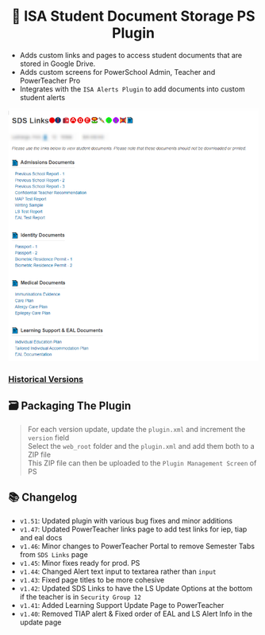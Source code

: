 <h1 align="center">📃 ISA Student Document Storage PS Plugin</h1>

* Adds custom links and pages to access student documents that are stored in Google Drive. 
* Adds custom screens for PowerSchool Admin, Teacher and PowerTeacher Pro
* Integrates with the `ISA Alerts Plugin` to add documents into custom student alerts 

<p align="center">
    <img src="./links.png" title="Medical Page Guide" />
</p>

### [Historical Versions](https://github.com/InternationalSchoolAberdeen/ISAPowerSchoolPlugins/tree/main/ISA%20SDS%20Plugin/Previous%20Versions)

## 🗃 Packaging The Plugin
> For each version update, update the `plugin.xml` and increment the `version` field <br>
> Select the `web_root` folder and the `plugin.xml` and add them both to a ZIP file <br>
> This ZIP file can then be uploaded to the `Plugin Management Screen` of PS

## 📚 Changelog 

* `v1.51`: Updated plugin with various bug fixes and minor additions
* `v1.47`: Updated PowerTeacher links page to add test links for iep, tiap and eal docs
* `v1.46`: Minor changes to PowerTeacher Portal to remove Semester Tabs from `SDS Links` page
* `v1.45`: Minor fixes ready for prod. PS
* `v1.44`: Changed Alert text input to textarea rather than `input`
* `v1.43`: Fixed page titles to be more cohesive 
* `v1.42`: Updated SDS Links to have the LS Update Options at the bottom if the teacher is in `Security Group 12`
* `v1.41`: Added Learning Support Update Page to PowerTeacher
* `v1.40`: Removed TIAP alert & Fixed order of EAL and LS Alert Info in the update page